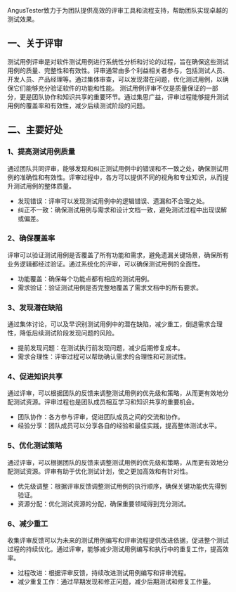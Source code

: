 [//]: # (用例评审介绍)

[//]: # (=====)

AngusTester致力于为团队提供高效的评审工具和流程支持，帮助团队实现卓越的测试效果。

## 一、关于评审

测试用例评审是对软件测试用例进行系统性分析和讨论的过程，旨在确保这些测试用例的质量、完整性和有效性。评审通常由多个利益相关者参与，包括测试人员、开发人员、产品经理等。通过集体审查，可以发现潜在问题，优化测试用例，以确保它们能够充分验证软件的功能和性能。 测试用例评审不仅是质量保证的一部分，更是团队协作和知识共享的重要环节。通过集思广益，评审过程能够提升测试用例的覆盖率和有效性，减少后续测试阶段的问题。

## 二、主要好处

### 1、提高测试用例质量

通过团队共同评审，能够发现和纠正测试用例中的错误和不一致之处，确保测试用例的准确性和有效性。评审过程中，各方可以提供不同的视角和专业知识，从而提升测试用例的整体质量。
- 发现错误：评审可以发现测试用例中的逻辑错误、遗漏和不合理之处。
- 纠正不一致：确保测试用例与需求和设计文档一致，避免测试过程中出现误解或偏差。

### 2、确保覆盖率

评审可以验证测试用例是否覆盖了所有功能和需求，避免遗漏关键场景，确保所有业务逻辑都经过验证。通过系统化的评审，可以确保测试用例的全面性。
- 功能覆盖：确保每个功能点都有相应的测试用例。
- 需求验证：验证测试用例是否完整地覆盖了需求文档中的所有要求。

### 3、发现潜在缺陷

通过集体讨论，可以及早识别测试用例中的潜在缺陷，减少重工，倒退需求合理性，降低后续测试阶段发现问题的风险。
- 提前发现问题：在测试执行前发现问题，减少后期修复成本。
- 需求合理性：评审过程可以帮助确认需求的合理性和可测试性。

### 4、促进知识共享

通过评审，可以根据团队的反馈来调整测试用例的优先级和策略，从而更有效地分配测试资源。评审过程也是团队成员相互学习和知识共享的重要机会。
- 团队协作：各方参与评审，促进团队成员之间的交流和协作。
- 经验分享：团队成员可以分享各自的经验和最佳实践，提高整体测试水平。

### 5、优化测试策略

通过评审，可以根据团队的反馈来调整测试用例的优先级和策略，从而更有效地分配测试资源。评审有助于优化测试计划，使之更加高效和有针对性。
- 优先级调整：根据评审反馈调整测试用例的执行顺序，确保关键功能优先得到验证。
- 资源分配：优化测试资源的分配，确保重要领域得到充分测试。

### 6、减少重工

收集评审反馈可以为未来的测试用例编写和评审流程提供改进依据，促进整个测试过程的持续优化。通过评审，能够减少测试用例编写和执行中的重复工作，提高效率。
- 过程改进：根据评审反馈，持续改进测试用例编写和评审流程。
- 减少重复工作：通过早期发现和修正问题，减少后期测试和修复工作量。

